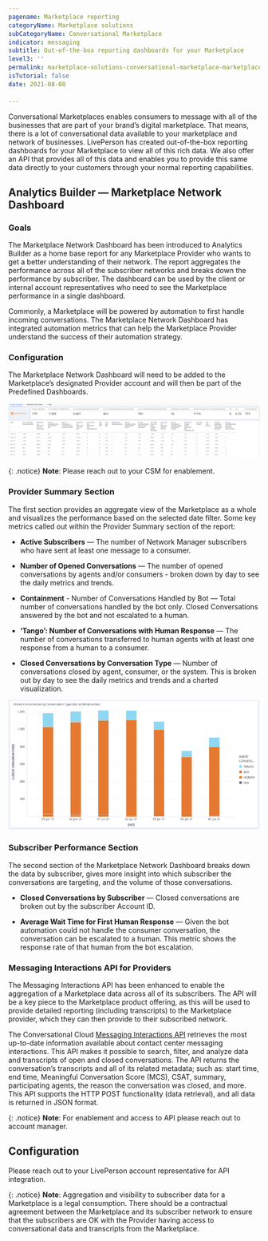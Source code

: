 ```yaml
---
pagename: Marketplace reporting
categoryName: Marketplace solutions
subCategoryName: Conversational Marketplace
indicator: messaging
subtitle: Out-of-the-box reporting dashboards for your Marketplace
level3: ''
permalink: marketplace-solutions-conversational-marketplace-marketplace-reporting.html
isTutorial: false
date: 2021-08-08 

---
```

Conversational Marketplaces enables consumers to message with all of the businesses that are part of your brand’s digital marketplace.  That means, there is a lot of conversational data available to your marketplace and network of businesses.  LivePerson has created out-of-the-box reporting dashboards for your Marketplace to view all of this rich data.  We also offer an API that provides all of this data and enables you to provide this same data directly to your customers through your normal reporting capabilities. 

## Analytics Builder — Marketplace Network Dashboard

### Goals
The Marketplace Network Dashboard has been introduced to Analytics Builder as a home base report for any Marketplace Provider who wants to get a better understanding of their network. The report aggregates the performance across all of the subscriber networks and breaks down the performance by subscriber. The dashboard can be used by the client or internal account representatives who need to see the Marketplace performance in a single dashboard. 

Commonly, a Marketplace will be powered by automation to first handle incoming conversations. The Marketplace Network Dashboard has integrated automation metrics that can help the Marketplace Provider understand the success of their automation strategy. 

### Configuration
The Marketplace Network Dashboard will need to be added to the Marketplace’s designated Provider account and will then be part of the Predefined Dashboards. 

![](/img/marketplace-reporting-1.png)

{: .notice}
**Note**: Please reach out to your CSM for enablement.

### Provider Summary Section

The first section provides an aggregate view of the Marketplace as a whole and visualizes the performance based on the selected date filter. Some key metrics called out within the Provider Summary section of the report:

* **Active Subscribers** — The number of Network Manager subscribers who have sent at least one message to a consumer. 

* **Number of Opened Conversations** — The number of opened conversations by agents and/or consumers - broken down by day to see the daily metrics and trends. 

* **Containment** - Number of Conversations Handled by Bot — Total number of conversations handled by the bot only. Closed Conversations answered by the bot and not escalated to a human. 

* **‘Tango’: Number of Conversations with Human Response** — The number of conversations transferred to human agents with at least one response from a human to a consumer. 

* **Closed Conversations by Conversation Type** — Number of conversations closed by agent, consumer, or the system. This is broken out by day to see the daily metrics and trends and a charted visualization. 

![](/img/marketplace-reporting-2.png)

### Subscriber Performance Section

The second section of the Marketplace Network Dashboard breaks down the data by subscriber, gives more insight into which subscriber the conversations are targeting, and the volume of those conversations. 

* **Closed Conversations by Subscriber** — Closed conversations are broken out by the subscriber Account ID. 

* **Average Wait Time for First Human Response** — Given the bot automation could not handle the consumer conversation, the conversation can be escalated to a human. This metric shows the response rate of that human from the bot escalation.

### Messaging Interactions API for Providers

The Messaging Interactions API has been enhanced to enable the aggregation of a Marketplace data across all of its subscribers. The API will be a key piece to the Marketplace product offering, as this will be used to provide detailed reporting (including transcripts) to the Marketplace provider, which they can then provide to their subscribed network.

The Conversational Cloud [Messaging Interactions API](https://developers.liveperson.com/messaging-interactions-api-overview.html) retrieves the most up-to-date information available about contact center messaging interactions. This API makes it possible to search, filter, and analyze data and transcripts of open and closed conversations. The API returns the conversation’s transcripts and all of its related metadata; such as: start time, end time, Meaningful Conversation Score (MCS), CSAT, summary, participating agents, the reason the conversation was closed, and more. This API supports the HTTP POST functionality (data retrieval), and all data is returned in JSON format.

{: .notice}
**Note**: For enablement and access to API please reach out to account manager.


## Configuration
Please reach out to your LivePerson account representative for API integration.

{: .notice}
**Note**: Aggregation and visibility to subscriber data for a Marketplace is a legal consumption. There should be a contractual agreement between the Marketplace and its subscriber network to ensure that the subscribers are OK with the Provider having access to conversational data and transcripts from the Marketplace. 
